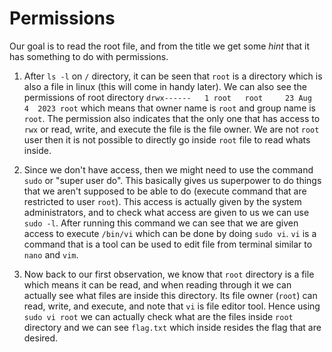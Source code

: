 # Permissions

Our goal is to read the root file, and from the title we get some *hint* that it has something to do with permissions.

1. After `ls -l` on `/` directory, it can be seen that `root` is a directory which is also a file in linux (this will come in handy later).
We can also see the permissions of root directory `drwx------   1 root   root     23 Aug  4  2023 root` which means that owner name is
`root` and group name is `root`. The permission also indicates that the only one that has access to `rwx` or read, write, and execute
the file is the file owner. We are not `root` user then it is not possible to directly go inside `root` file to read whats inside.

2. Since we don't have access, then we might need to use the command `sudo` or "super user do". This basically gives us superpower to
do things that we aren't supposed to be able to do (execute command that are restricted to user `root`). This access is actually given by the system
administrators, and to check what access are given to us we can use `sudo -l`. After running this command we can see that we are given access to execute
`/bin/vi` which can be done by doing `sudo vi`. `vi` is a command that is a tool can be used to edit file from terminal similar to `nano` and `vim`.

3. Now back to our first observation, we know that `root` directory is a file which means it can be read, and when reading through it we can actually see
what files are inside this directory. Its file owner (`root`) can read, write, and execute, and note that `vi` is file editor tool. Hence using `sudo vi root`
we can actually check what are the files inside `root` directory and we can see `flag.txt` which inside resides the flag that are desired.
